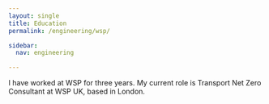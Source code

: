 ```yaml
---
layout: single
title: Education
permalink: /engineering/wsp/

sidebar:
  nav: engineering

---
```


I have worked at WSP for three years.
My current role is Transport Net Zero Consultant at WSP UK, based in London.